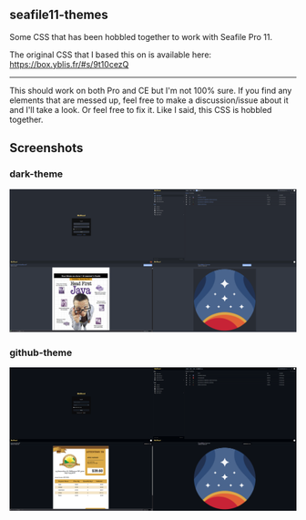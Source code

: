 ## seafile11-themes
Some CSS that has been hobbled together to work with Seafile Pro 11.

The original CSS that I based this on is available here: https://box.yblis.fr/#s/9t10cezQ

---

This should work on both Pro and CE but I'm not 100% sure. If you find any elements that are messed up, feel free to make a discussion/issue about it and I'll take a look. Or feel free to fix it. Like I said, this CSS is hobbled together.

## Screenshots
### dark-theme
![](/theme-screenshots/dark-theme-showcase.png)
### github-theme
![](/theme-screenshots/github-theme-showcase.png)